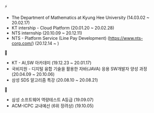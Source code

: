<!--
**cksgns93/cksgns93** is a ✨ _special_ ✨ repository because its `README.md` (this file) appears on your GitHub profile.
-->
⚡
-  The Department of Mathematics at Kyung Hee University (14.03.02 ~ 20.02.17)
-  KT intership - Cloud Platform (20.01.20 ~ 20.02.28)
-  NTS internship (20.10.09 ~ 20.12.11)
-  NTS - Platform Service (Line Pay Development) (https://www.nts-corp.com/) (20.12.14 ~ )

🌱
- KT - AI,SW 아카데미 (19.12.23 ~ 20.01.17)
- 국비지원 - 디지털 융합 기술을 활용한 자바(JAVA) 응용 SW개발자 양성 과정 (20.04.09 ~ 20.10.06)
- 삼성 SDS 알고리즘 특강 (20.08.10 ~ 20.08.21)

🔭
- 삼성 소프트웨어 역량테스트 A등급 (19.09.07)
- ACM-ICPC 교내예선 (6위 장려상) (19.10.05)

